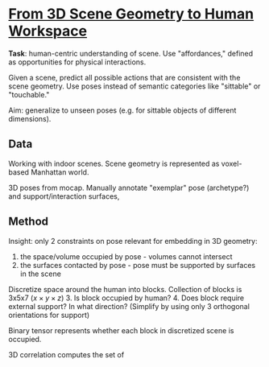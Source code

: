 # [From 3D Scene Geometry to Human Workspace](http://www.cs.cmu.edu/~abhinavg/affordances/)

**Task**: human-centric understanding of scene. Use "affordances," defined as opportunities for physical interactions.

Given a scene, predict all possible actions that are consistent with the scene geometry. Use poses instead of semantic categories like "sittable" or "touchable."

Aim: generalize to unseen poses (e.g. for sittable objects of different dimensions).

## Data
Working with indoor scenes. Scene geometry is represented as voxel-based Manhattan world.

3D poses from mocap. Manually annotate "exemplar" pose (archetype?) and support/interaction surfaces,

## Method
Insight: only 2 constraints on pose relevant for embedding in 3D geometry:
1. the space/volume occupied by pose - volumes cannot intersect
2. the surfaces contacted by pose - pose must be supported by surfaces in the scene

Discretize space around the human into blocks. Collection of blocks is 3x5x7 ($x\times y\times z$)
3. Is block occupied by human?
4. Does block require external support? In what direction? (Simplify by using only 3 orthogonal orientations for support)

Binary tensor represents whether each block in discretized scene is occupied.

3D correlation computes the set of 
<!--stackedit_data:
eyJoaXN0b3J5IjpbLTY3MTI0MDYzMywtMTc1NDQyNzQxMV19
-->